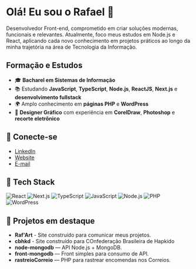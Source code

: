 # Olá! Eu sou o Rafael 👋

Desenvolvedor Front-end, comprometido em criar soluções modernas, funcionais e relevantes. 
Atualmente, foco meus estudos em Node.js e React, aplicando cada novo conhecimento em projetos práticos ao longo da minha trajetória na área de Tecnologia da Informação.

##  Formação e Estudos

- 🎓 **Bacharel em Sistemas de Informação**
- 📚 Estudando **JavaScript**, **TypeScript**, **Node.js**, **ReactJS**, **Next.js** e **desenvolvimento fullstack**
- 🌍 Amplo conhecimento em **páginas PHP** e **WordPress**
- 🎨 **Designer Gráfico** com experiência em **CorelDraw**, **Photoshop** e **recorte eletrônico**

## 🔗 Conecte-se
- [LinkedIn](https://www.linkedin.com/in/rarma4/)
-  [Website](https://www.rafart.com.br/)
-  [E-mail](mailto:rarma4@gmail.com)

## 🧰 Tech Stack
![React](https://img.shields.io/badge/-React-20232A?style=flat-square&logo=react)
![Next.js](https://img.shields.io/badge/-Next.js-000?style=flat-square&logo=next.js)
![TypeScript](https://img.shields.io/badge/-TypeScript-007ACC?style=flat-square&logo=typescript&logoColor=white)
![JavaScript](https://img.shields.io/badge/-JavaScript-F7DF1E?style=flat-square&logo=javascript&logoColor=black)
![Node.js](https://img.shields.io/badge/-Node.js-339933?style=flat-square&logo=node.js&logoColor=white)
![PHP](https://img.shields.io/badge/-PHP-777BB4?style=flat-square&logo=php&logoColor=white)
![WordPress](https://img.shields.io/badge/-WordPress-21759B?style=flat-square&logo=wordpress&logoColor=white)

## 🚀 Projetos em destaque
- **Raf'Art** - Site construído para comunicar meus projetos.
- **cbhkd** - Site construído para COnfederação Brasileira de Hapkido
- **node-mongodb** — API Node.js + MongoDB.
- **front-mongodb** — Front simples para consumo de API.
- **rastreioCorreio** — PHP para rastrear encomendas nos Correios.


